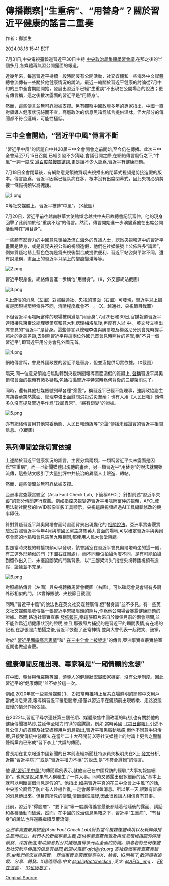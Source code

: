 # 傳播觀察|“生重病”、“用替身”？關於習近平健康的謠言二重奏

作者：鄭崇生

2024.08.16 15:41 EDT

7月31日,中央電視臺報道習近平30日主持 [中央政治局集體學習會議](https://www.youtube.com/watch?v=kW1NV7H7Xr8&list=PL0eGJygpmOH5xQuy8fpaOvKrenoCsWrKh&index=16&t=634s),在那之後的半個多月,各媒體再無習公開露面的報道。

近幾年來，每當習近平持續一段時間沒有公開活動，社交媒體和一些海外中文媒體總會流傳有一些關於他健康情況的說法。最近一輪關於習近平健康的討論從7月中旬的三中全會期間開始，發展出習近平已經“生重病”不出現在公開場合的說法；更有傳言稱，這之後數次露面的習近平是“用替身”。

然而，這些傳言並無可靠證據支撐。另有觀察中國政壇多年的專家指出，中國一直對領導人健康狀況祕而不宣，高層政治的信息黑箱爲謠言提供溫牀，但大部分的傳聞都不符合邏輯，可能性極低。

## 三中全會開始，“習近平中風”傳言不斷

"習近平中風"的話題自中共20屆三中全會開會之前開始,至今仍在傳播。此次三中全會延至7月15日召開,已經引發不少猜疑,會議召開之際,在網絡傳言風行之下,"中風"一詞一度成 [爲百度禁搜關鍵詞](https://x.com/whyyoutouzhele/status/1813881685529747690),更是讓不少人認爲,習近平有健康問題。

7月18日全會閉幕後，有網路意見領袖質疑央視播出的閉幕式視頻是剪接造假的版本。傳言認爲，習近平因爲已經臥病在牀，根本沒有出席閉幕式，因此央視必須剪接一條假視頻以爲掩護。

![1.png](images/2L627LCAMUYSAOU3FJV72QMZCY.png)

X等社交媒體上，習近平被傳“中風”。（X截圖）

7月20日，習近平前往越南駐華大使館悼念越共中央已故總書記阮富仲，他的現身回擊了此前關於他“重病不起”的傳言。然而，傳言開始進一步演變爲他在出席公開活動時在“用替身”。

一些頗有影響力的中國意見領袖及流亡海外的異議人士，認爲央視報道中的習近平畫面是替身，或是質疑央視公佈的視頻造假，他們在社媒帳號上公佈許多“論證”，例如質疑地毯上藍色色塊是爲央視後製合成提供便利、習近平站姿與平常不同，還有說法稱，畫面上的習近平耳朵上的摺痕變淺等等。

![2.png](images/Z2YIBCL6GP5NSVWYIEL7MRVIGM.png)

習近平現身後，網絡傳言進一步稱他“用替身”。（X，外交部網站截圖）

![3.png](images/XPGDMB7KFFASCF5722WZI6T33U.png)

X上流傳的消息（左圖）對照越通社、央視的畫面（右圖）可發現，習近平耳上摺痕是因現場環境條件不同，清晰程度纔會不一。（X、越通社、央視節目截圖）

不但習近平弔唁阮富仲的現場被稱爲是"用替身",7月29日和30日,官媒報道習近平連續接見東帝汶總理奧爾塔和意大利總理梅洛尼後,再度有人以 [中](https://archive.is/tclld)、 [英文](https://archive.is/wXxY6)發文稱出席會見的"習近平"是替身。這些傳言以總理李強與奧爾塔及梅洛尼分別會見時握手照片的身高差距,去對照習近平與這兩位外國元首會見時照片的差異,稱"不只一個習近平",即習近平用分身會見外國元首。

![4.png](images/F6IT6AYF6P4C4UWBGH276YOYHE.png)

網絡傳言稱，會見外國政要的習近平是替身，但並沒提供切實依據。（X截圖）

隔天,同一位意見領袖把焦點轉到央視新聞報導畫面造假的質疑上, [聲稱](https://archive.is/B3Nab)習近平與奧爾塔會面的視頻有諸多疑點,包括拍攝習近平特寫時爲何背後的三腳架消失了。

同時，還有其他社媒賬號列舉各種“旁證”，稱習近平已經不能理事，強調政協副主席胡春華突然露面、總理李強出面慰問洪災受災羣衆；也有人用《人民日報》頭條多久沒有提及習近平作爲“政局異常”、“將有鉅變”的證據。

![5.png](images/XDQVBOHIMV6ON6HG3EHWNGN4WY.png)

亦有網絡傳言用其他常委動態、人民日報頭版等“旁證”傳播未經證實的習近平相關信息。（X截圖）

## 系列傳聞並無切實依據

上述關於習近平健康狀況的謠言，主要分爲兩類，一類稱習近平久未露面是因爲“生重病”，而一旦新聞媒體出現他的畫面，另一類習近平“用替身”的說法就開始流傳，這些貼文吸引了大量批評中共統治的異議人士跟進、轉帖。

然而，這些傳聞並無可靠依據支撐。

亞洲事實查覈實驗室（Asia Fact Check Lab, 下簡稱AFCL）針對前述“習近平失蹤”的部分傳聞進行查覈。例如指控央視變造習近平弔唁阮富仲的視頻，AFCL使用法新社開發的InVID影像查覈工具顯示，央視這段視頻經過AI工具編輯修改的機率極低。

針對質疑習近平與奧爾塔會面時畫面背景出現變化的 [相關說法](https://archive.is/B3Nab)。亞洲事實查覈實驗室對照習近平今年4月與前國民黨主席馬英九會面的場地,可以確定習近平與奧爾塔會面的地點和會見馬英九時相同,都使用人民大會堂東廳。

對照當時央視的轉播視頻可以發現，該會議室在習近平會見奧爾塔時坐的這一側，有三道外形類似的門（下圖右紅圈處），而不同機位拍攝角度不同，是有可能拍攝到留作出入口、未擺設腳架的門爲背景，以“三腳架消失”指控央視轉播視頻有造假，證據並不充足。

![6.png](images/UJ7DBA2ZG2S623DNWF2UNTZTDU.png)

對照網絡傳言（左圖）與央視轉播馬習會截圖（右圖），可以確認會見會場有多扇外形相似的門。（X曾錚賬號、央視節目截圖）

同時,"習近平中風"的說法也在英文社交媒體廣傳,但"替身論"並不多見。有一些英文社交媒體賬號傳播一張習近平緊皺眉頭的照片,作爲他公開場合暴露健康問題的證據。然而,路透社事實查覈 [發佈報告](https://www.reuters.com/fact-check/months-old-photos-chinas-xi-jinping-shared-july-2024-2024-07-18/),稱這張照片來自於幾個月前的兩會期間,並不能作爲近期健康狀況的證明,並且,那張照片捕捉的是習近平的瞬間表情,有在場的記者,在那張照片拍攝之後,習近平恢復了正常神情,並與大會代表一起微笑、鼓掌。

對於" [習近平面露痛苦表情](2024-03-18_事實查覈｜網路瘋傳的習近平皺眉閉眼照是真的嗎？.md)"和" [在三中全會上被架走](2024-07-31_事實查覈｜網傳圖片顯示習近平在三中全會上"被架走"？.md)"的傳言,亞洲事實查覈實驗室近期也做過查覈。

## 健康傳聞反覆出現、專家稱是“一廂情願的念想”

在中國、朝鮮與俄羅斯等國，領導人的健康狀況屬國家機密，沒有公示制度。因此習近平的“健康傳聞”並不始於這一次。

例如,2020年底一些臺灣媒體( [1](https://archive.ph/54trQ)、 [2](https://archive.is/UJF7Q))把當時推特上反共立場鮮明的簡體中文用戶當成消息來源,報導稱習近平罹患腦瘤,僅僅以習近平在鏡頭前出現咳嗽、走路姿態緩慢的情況作爲依據。

在2022年,習近平尋求連任第三個任期、媒體聚焦中國政壇的時刻,也有關於他的健康傳聞被熱炒,並延伸至權力鬥爭的陰謀論。例如,當時英國 [《每日郵報》](https://archive.ph/mctWQ)引述不具公信力的媒體及社交媒體用戶消息指出,習近平罹患腦動脈瘤,但他不同意手術治療,只接受傳統中醫療法,在當年二十大召開前,X等社交媒體上的討論上更言之鑿鑿聲稱黨內已形成"習下李上"共識的傳聞。

曾長期在北京報道中國新聞的日本前產經新聞社特派員矢板明夫在X上 [發文](https://x.com/Yaita_Akio/status/1818058284617842827)分析,近期"習近平病了"或是"習近平權力不穩"的說法,是"不符合邏輯"的傳言。

他 [舉"習近平中風"](https://x.com/Yaita_Akio/status/1813946909247316364)的傳聞爲例表示,就他自己在中國採訪的經驗,"大事初報無細節"。也就是說,如果有人稱發生了一件大事。同時又透露出很多細節的話,"基本上就可以判斷這個消息是假的"。他指出,如果習近平真的在三中全會上中風了的話,中央辦公廳爲了防止有人趁機作亂,一定會嚴密封鎖消息。所以第一天,很難有詳細的消息傳出來。但目前所見的傳聞,情節鉅細靡疑,因此很難讓人相信真有其事。

此前，習近平“得腦瘤”、“要下臺”等一度廣傳謠言最後都隨着他隨後的露面、講話和各種活動而破滅，然而，在中國的政治信息黑箱之下，習近平“生重病”、“有替身”的說法也許還將繼續反覆流傳。

*亞洲事實查覈實驗室(Asia Fact Check Lab)針對當今複雜媒體環境以及新興傳播生態而成立。我們本於新聞專業主義,提供專業查覈報告及與信息環境相關的傳播觀察、深度報道,幫助讀者對公共議題獲得多元而全面的認識。讀者若對任何媒體及社交軟件傳播的信息有疑問,歡迎以電郵*  [*afcl@rfa.org*](mailto:afcl@rfa.org)  *寄給亞洲事實查覈實驗室,由我們爲您查證覈實。* *亞洲事實查覈實驗室在X、臉書、IG開張了,歡迎讀者追蹤、分享、轉發。X這邊請進:中文*  [*@asiafactcheckcn*](https://twitter.com/asiafactcheckcn)  *;英文:*  [*@AFCL\_eng*](https://twitter.com/AFCL_eng)  *、*  [*FB在這裏*](https://www.facebook.com/asiafactchecklabcn)  *、*  [*IG也別忘了*](https://www.instagram.com/asiafactchecklab/)  *。*



[Original Source](https://www.rfa.org/mandarin/shishi-hecha/hc-is-xi-jinping-really-sick-08162024154108.html)